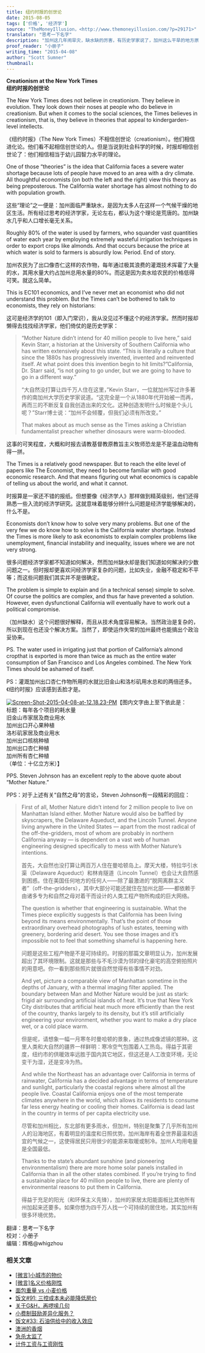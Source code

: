 ```yaml
---
title: 纽约时报的创世论
date: 2015-08-05
tags: ['价格', '经济学']
source: "TheMoneyIllusion，<http://www.themoneyillusion.com/?p=29171>"
translator: "思考一下名字"
description: "加州这几年闹旱灾，缺水缺的厉害，有历史学家说了，加州这么干旱的地方原本就不适合那么多人居住，不过经济学家可不同意这说法……"
proof_reader: "小册子"
writing_time: "2015-04-08"
author: "Scott Sumner"
thumbnail:
---
```


**Creationism at the New York Times**  
**纽约时报的创世论**

The New York Times does not believe in creationism. They believe in evolution. They look down their noses at people who do believe in creationism. But when it comes to the social sciences, the Times believes in creationism, that is, they believe in theories that appeal to kindergarden-level intellects.

《纽约时报》（The New York Times）不相信创世论（creationism）。他们相信进化论。他们看不起相信创世论的人。但是当说到社会科学的时候，时报却相信创世论了：他们相信相当于幼儿园智力水平的理论。

One of those “theories” is the idea that California faces a severe water shortage because lots of people have moved to an area with a dry climate. All thoughtful economists (on both the left and the right) view this theory as being preposterous. The California water shortage has almost nothing to do with population growth.

这些“理论”之一便是：加州面临严重缺水，是因为太多人在这样一个气候干燥的地区生活。所有经过思考的经济学家，无论左右，都认为这个理论是荒唐的。加州缺水几乎和人口增长毫无关系。

Roughly 80% of the water is used by farmers, who squander vast quantities of water each year by employing extremely wasteful irrigation techniques in order to export crops like almonds. And that occurs because the price at which water is sold to farmers is absurdly low. Period. End of story.

加州农民为了出口像杏仁这样的农作物，每年通过极其浪费的灌溉技术挥霍了大量的水，其用水量大约占加州总用水量的80%。而这是因为卖水给农民的价格低得可笑。就这么简单。

This is EC101 economics, and I’ve never met an economist who did not understand this problem. But the Times can’t be bothered to talk to economists, they rely on historians:

这可是经济学的101（即入门常识），我从没见过不懂这个的经济学家。然而时报却懒得去找找经济学家，他们倚仗的是历史学家：


> “Mother Nature didn’t intend for 40 million people to live here,” said Kevin Starr, a historian at the University of Southern California who has written extensively about this state. “This is literally a culture that since the 1880s has progressively invented, invented and reinvented itself. At what point does this invention begin to hit limits?”California, Dr. Starr said, “is not going to go under, but we are going to have to go in a different way.”
> 
>  “大自然没打算让四千万人住在这里，”Kevin Starr，一位就加州写过许多著作的南加州大学历史学家说道。“这完全是一个从1880年代开始被一而再，再而三的不断反复自我创造出来的文化。这种创造发明什么时候是个头儿呢？”Starr博士说：“加州不会倾覆，但我们必须有所改变。”
> 
>  That makes about as much sense as the Times asking a Christian fundamentalist preacher whether dinosaurs were warm-blooded.

这事的可笑程度，大概和时报去请教基督教原教旨主义牧师恐龙是不是温血动物有得一拼。

The Times is a relatively good newspaper. But to reach the elite level of papers like The Economist, they need to become familiar with good economic research. And that means figuring out what economics is capable of telling us about the world, and what it cannot.

时报算是一家还不错的报纸。但想要像《经济学人》那样做到精英级别，他们还得熟悉一些入流的经济学研究。这就意味着能够分辨什么问题是经济学能够解决的，什么不是。

Economists don’t know how to solve very many problems. But one of the very few we do know how to solve is the California water shortage. Instead the Times is more likely to ask economists to explain complex problems like unemployment, financial instability and inequality, issues where we are not very strong.

很多问题经济学家都不知道如何解决，然而加州缺水却是我们知道如何解决的少数问题之一。但时报却更喜欢问经济学家复杂的问题，比如失业，金融不稳定和不平等；而这些问题我们其实并不是很确定。

The problem is simple to explain and (in a technical sense) simple to solve. Of course the politics are complex, and thus far have prevented a solution. However, even dysfunctional California will eventually have to work out a political compromise.

（加州缺水）这个问题很好解释，而且从技术角度容易解决。当然政治是复杂的，所以到现在也还没个解决方案。当然了，即使运作失常的加州最终也能搞出个政治妥协来。

PS. The water used in irrigating just that portion of California’s almond cropthat is exported is more than twice as much as the entire water consumption of San Francisco and Los Angeles combined. The New York Times should be ashamed of itself.

PS：灌溉加州出口杏仁作物所用的水就比旧金山和洛杉矶用水总和的两倍还多。《纽约时报》应该感到丢脸才是。

[![Screen-Shot-2015-04-08-at-12.18.23-PM](https://headsalon.org/wordpress/wp-content/uploads/2015/08/Screen-Shot-2015-04-08-at-12.18.23-PM.png)](https://headsalon.org/wordpress/wp-content/uploads/2015/08/Screen-Shot-2015-04-08-at-12.18.23-PM.png)【图内文字由上至下依此是：  
标题：每年各个项目的耗水量  
旧金山市家居及商业用水  
加州出口开心果种植  
洛杉矶家居及商业用水  
加州出口核桃种植  
加州出口杏仁种植  
加州所有杏仁种植  
（单位：十亿立方米）】

PPS. Steven Johnson has an excellent reply to the above quote about “Mother Nature.”

PPS：对于上述有关“自然之母”的言论，Steven Johnson有一段精彩的回应：


> First of all, Mother Nature didn’t intend for 2 million people to live on Manhattan Island either. Mother Nature would also be baffled by skyscrapers, the Delaware Aqueduct, and the Lincoln Tunnel. Anyone living anywhere in the United States — apart from the most radical of the off-the-gridders, most of whom are probably in northern California anyway — is dependent on a vast web of human engineering designed specifically to mess with Mother Nature’s intentions.
> 
>  首先，大自然也没打算让两百万人住在曼哈顿岛上。摩天大楼，特拉华引水渠（Delaware Aqueduct）和林肯隧道（Lincoln Tunnel）也会让大自然感到困惑。住在美国任何地方的任何人——除了最激进的“脱网离群主义者”（off-the-gridders），其中大部分可能还就住在加州北部——都依赖于由诸多专为和自然之母对着干而设计的人类工程产物所构成的巨大网络。
> 
>  The question is whether that engineering is sustainable. What the Times piece explicitly suggests is that California has been living beyond its means environmentally. That’s the point of those extraordinary overhead photographs of lush estates, teeming with greenery, bordering arid desert. You see those images and it’s impossible not to feel that something shameful is happening here.
> 
>  问题是这些工程产物是不是可持续的。时报的那篇文章明显认为，加州发展超出了其环境限制。这就是那些与不毛沙漠为邻的绿化豪宅的高空俯拍照片的用意吧。你一看到那些照片就很自然觉得有些事情不对劲。
> 
>  And yet, picture a comparable view of Manhattan sometime in the depths of January, with a thermal imaging filter applied. The boundary between Man and Mother Nature would be just as stark: frigid air surrounding artificial islands of heat. It’s true that New York City distributes that artificial heat much more efficiently than the rest of the country, thanks largely to its density, but it’s still artificially engineering your environment, whether you want to make a dry place wet, or a cold place warm.
> 
>  但是呢，请想象一幅一月寒冬时曼哈顿的景象，通过热成像滤镜的那种。这里人类和大自然的疆界一样鲜明：寒冷空气包围着人工热岛。得益于其密度，纽约市的供暖效率远胜于国内其它地区，但这还是人工改变环境，无论变干为湿，还是变冷为热。
> 
>  And while the Northeast has an advantage over California in terms of rainwater, California has a decided advantage in terms of temperature and sunlight, particularly the coastal regions where almost all the people live. Coastal California enjoys one of the most temperate climates anywhere in the world, which allows its residents to consume far less energy heating or cooling their homes. California is dead last in the country in terms of per capita electricity use.
> 
>  尽管和加州相比，东北部有更多雨水，但加州，特别是聚集了几乎所有加州人的沿海地区，有着明显的温度和日照优势。加州海岸有着全世界最温和适宜的气候之一，这使得居民只用很少的能源来取暖或制冷。加州人均用电量是全国最低。
> 
>  Thanks to the state’s abundant sunshine (and pioneering environmentalism) there are more home solar panels installed in California than in all the other states combined. If you’re trying to find a sustainable place for 40 million people to live, there are plenty of environmental reasons to put them in California.
> 
>  得益于充足的阳光（和环保主义先锋），加州的家居太阳能面板比其他所有州加起来还要多。如果你想为四千万人找一个可持续的居住地，其实加州有很多环境优势。
> 

翻译：思考一下名字  
校对：小册子  
编辑：辉格@whigzhou


### 相关文章

* [[微言]小城市的物价](https://headsalon.org/archives/4536.html "[微言]小城市的物价")
* [[微言]名义价格刚性](https://headsalon.org/archives/4319.html "[微言]名义价格刚性")
* [面包重量 vs 小麦价格](https://headsalon.org/archives/1905.html "面包重量 vs 小麦价格")
* [饭文#91: 三控成本未必能降低房价](https://headsalon.org/archives/458.html "饭文#91: 三控成本未必能降低房价")
* [关于G&H，再啰嗦几句](https://headsalon.org/archives/514.html "关于G&H，再啰嗦几句")
* [小费制鼓励差异化服务？](https://headsalon.org/archives/585.html "小费制鼓励差异化服务？")
* [饭文#33: 石油供给中的收入效应](https://headsalon.org/archives/621.html "饭文#33: 石油供给中的收入效应")
* [澳洲的香烟](https://headsalon.org/archives/7656.html "澳洲的香烟")
* [急杀太监了](https://headsalon.org/archives/7138.html "急杀太监了")
* [计件工资与工资刚性](https://headsalon.org/archives/6391.html "计件工资与工资刚性")
